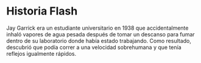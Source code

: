 # Historia Flash

Jay Garrick era un estudiante universitario en 1938 que accidentalmente inhaló vapores de agua pesada después de tomar un descanso para fumar dentro de su laboratorio donde había estado trabajando.​ Como resultado, descubrió que podía correr a una velocidad sobrehumana y que tenía reflejos igualmente rápidos.
